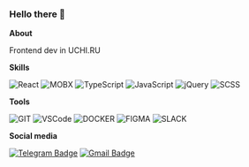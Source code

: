 ### Hello there 👋

**About**

Frontend dev in UCHI.RU  

**Skills**

![React](https://img.shields.io/badge/React-61DAFB?logo=react&logoColor=black&style=for-the-badge)
![MOBX](https://img.shields.io/badge/mobx-FF9955?logo=mobx&logoColor=black&style=for-the-badge)
![TypeScript](https://img.shields.io/badge/TypeScript-3178C6?logo=typescript&logoColor=white&style=for-the-badge)
![JavaScript](https://img.shields.io/badge/JavaScript-F7DF1E?logo=javascript&logoColor=black&style=for-the-badge)
![jQuery](https://img.shields.io/badge/jQuery-ede8e8?logo=jQuery&logoColor=0769AD&style=for-the-badge)
![SCSS](https://img.shields.io/badge/SCSS-CC6699?logo=sass&logoColor=white&style=for-the-badge)


**Tools**


![GIT](https://img.shields.io/badge/GIT-DCDCDC?logo=Git&logoColor=F05032&style=for-the-badge) 
![VSCode](https://img.shields.io/badge/VSCode-007ACC?logo=visualstudiocode&logoColor=white&style=for-the-badge)
![DOCKER](https://img.shields.io/badge/Docker-2496ED?logo=docker&logoColor=white&style=for-the-badge)
![FIGMA](https://img.shields.io/badge/FIGMA-ede8e8?logo=figma&logoColor=F24E1E&style=for-the-badge) 
![SLACK](https://img.shields.io/badge/slack-4A154B?logo=slack&logoColor=white&style=for-the-badge) 



**Social media**


[![Telegram Badge](https://img.shields.io/badge/-pashka_aleksandrovich-blue?style=flat&logo=Telegram&logoColor=white)](https://t.me/pashka_aleksandrovich) [![Gmail Badge](https://img.shields.io/badge/-Gmail-red?style=flat&logo=Gmail&logoColor=white)](mailto:frontenderpavel@gmail.com)






